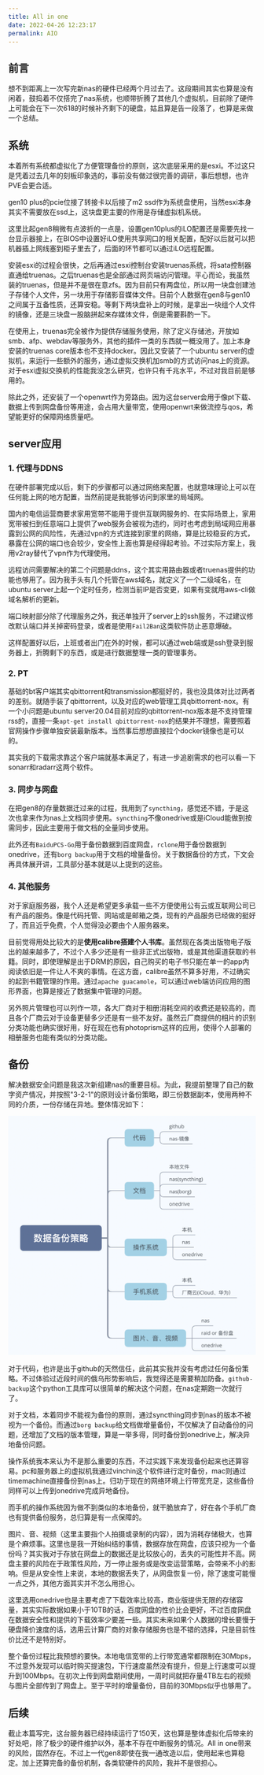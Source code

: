 ```yaml
---
title: All in one
date: 2022-04-26 12:23:17
permalink: AIO
---
```


## 前言

想不到距离上一次写完新nas的硬件已经两个月过去了。这段期间其实也算是没有闲着，鼓捣着不仅搭完了nas系统，也顺带折腾了其他几个虚拟机，目前除了硬件上可能会在下一次618的时候补齐剩下的硬盘，姑且算是告一段落了，也算是来做一个总结。

## 系统

本着所有系统都虚拟化了方便管理备份的原则，这次底层采用的是esxi。不过这只是凭着过去几年的刻板印象选的，事前没有做过很完善的调研，事后想想，也许PVE会更合适。

gen10 plus的pcie位接了转接卡以后接了m2 ssd作为系统盘使用，当然esxi本身其实不需要放在ssd上，这块盘更主要的作用是存储虚拟机系统。

这里比起gen8稍微有点波折的一点是，设置gen10plus的iLO配置还是需要先找一台显示器接上，在BIOS中设置好iLO使用共享网口的相关配置，配好以后就可以把机器插上网线塞到柜子里去了，后面的环节都可以通过iLO远程配置。

安装esxi的过程会很快，之后再通过esxi控制台安装truenas系统，将sata控制器直通给truenas。之后truenas也是全部通过网页端访问管理。平心而论，我虽然装的truenas，但是并不是很在意zfs。因为目前只有两盘位，所以用一块盘创建池子存储个人文件，另一块用于存储影音媒体文件。目前个人数据在gen8与gen10之间属于互备性质，还算安稳。等剩下两块盘补上的时候，是拿出一块组个人文件的镜像，还是三块盘一股脑拼起来存媒体文件，倒是需要斟酌一下。

在使用上，truenas完全被作为提供存储服务使用，除了定义存储池，开放如smb、afp、webdav等服务外，其他的插件一类的东西就一概没用了。加上本身安装的truenas core版本也不支持docker。因此又安装了一个ubuntu server的虚拟机，来运行一些额外的服务，通过虚拟交换机加smb的方式访问nas上的资源。对于esxi虚拟交换机的性能我没怎么研究，也许只有千兆水平，不过对我目前是够用的。

除此之外，还安装了一个openwrt作为旁路由。因为这台server会用于像pt下载、数据上传到网盘备份等用途，会占用大量带宽，使用openwrt来做流控与qos，希望能更好的保障网络质量吧。

## server应用

### 1. 代理与DDNS

在硬件部署完成以后，剩下的步骤都可以通过网络来配置，也就意味理论上可以在任何能上网的地方配置，当然前提是我能够访问到家里的局域网。

国内的电信运营商要求家用宽带不能用于提供互联网服务的、在实际场景上，家用宽带被扫到任意端口上提供了web服务会被视为违约，同时也考虑到局域网应用暴露到公网的风险性，先通过vpn的方式连接到家里的网络，算是比较稳妥的方式，暴露在公网的端口也会较少，安全性上面也算是经得起考验。不过实际方案上，我用v2ray替代了vpn作为代理使用。

远程访问需要解决的第二个问题是ddns，这个其实用路由器或者truenas提供的功能也够用了。因为我手头有几个托管在aws域名，就定义了一个二级域名，在ubuntu server上起一个定时任务，检测当前IP是否变更，如果有变就用aws-cli做域名解析的更新。

端口映射部分除了代理服务之外，我还单独开了server上的ssh服务，不过建议修改默认端口并关掉密码登录，或者是使用`Fail2Ban`这类软件防止恶意爆破。

这样配置好以后，上班或者出门在外的时候，都可以通过web端或是ssh登录到服务器上，折腾剩下的东西，或是进行数据整理一类的管理事务。

### 2. PT

基础的bt客户端其实qbittorrent和transmission都挺好的，我也没具体对比过两者的差别。就随手装了qbittorrent，以及对应的web管理工具qbittorrent-nox。有一个小问题是ubuntu server20.04目前对应的qbittorrent-nox版本是不支持管理rss的，直接一条`apt-get install qbittorrent-nox`的结果并不理想，需要照着官网操作步骤单独安装最新版本。当然事后想想直接拉个docker镜像也是可以的。

其实我的下载需求靠这个客户端就基本满足了，有进一步追剧需求的也可以看一下sonarr和radarr这两个软件。

### 3. 同步与网盘

在把gen8的存量数据迁过来的过程，我用到了`syncthing`，感觉还不错，于是这次也拿来作为nas上文档同步使用。`syncthing`不像onedrive或是iCloud能做到按需同步，因此主要用于做文档的全量同步使用。

此外还有`BaiduPCS-Go`用于备份数据到百度网盘，`rclone`用于备份数据到onedrive，还有`borg backup`用于文档的增量备份。关于数据备份的方式，下文会再具体展开讲，工具部分基本就是以上提到的这些。

### 4. 其他服务

对于家庭服务器，我个人还是希望更多承载一些不方便使用公有云或互联网公司已有产品的服务。像是代码托管、网站或是邮箱之类，现有的产品服务已经做的挺好了，而且近乎免费，个人觉得没必要由个人服务器来。

目前觉得用处比较大的是**使用calibre搭建个人书库**。虽然现在各类出版物电子版出的越来越多了，不过个人多少还是有一些非正式出版物，或是其他渠道获取的书籍。同时，即使理解是出于DRM的原因，自己购买的电子书只能在单一的app内阅读依旧是一件让人不爽的事情。在这方面，calibre虽然不算多好用，不过确实的起到书籍管理的作用。通过`apache guacamole`，可以通过web端访问应用的图形界面，也算是接近了数据集中管理的问题。

另外照片管理也可以列作一项，各大厂商对于相册消耗空间的收费还是较高的，而且各个厂商云对于设备更替多少还是有一些不友好。虽然云厂商提供的相片的识别分类功能也确实很好用，好在现在也有photoprism这样的应用，使得个人部署的相册服务也能有类似的分类功能。

## 备份

解决数据安全问题是我这次新组建nas的重要目标。为此，我提前整理了自己的数字资产情况，并按照"3-2-1"的原则设计备份策略，即三份数据副本，使用两种不同的介质，一份存储在异地。整体情况如下：

<img src="17_All_in_one//image-20220427125652165.png" alt="image-20220427125652165" style="zoom:50%;" />

对于代码，也许是出于github的天然信任，此前其实我并没有考虑过任何备份策略。不过体验过近段时间的俄乌形势影响后，我觉得还是需要稍加防备。`github-backup`这个python工具库可以很简单的解决这个问题，在nas定期跑一次就行了。

对于文档，本着同步不能视为备份的原则，通过syncthing同步到nas的版本不被视为一个备份。而通过`borg backup`给文档做增量备份，不仅解决了自动备份的问题，还增加了文档的版本管理，算是一举多得，同时备份到onedrive上，解决异地备份问题。

操作系统我本来认为不是那么重要的东西，不过实践下来发现备份起来也还算容易。pc和服务器上的虚拟机我通过vinchin这个软件进行定时备份，mac则通过timemachine直接备份到nas上。归功于现在的网络环境上行带宽充足，这些备份同样可以上传到onedrive完成异地备份。

而手机的操作系统因为做不到类似的本地备份，就干脆放弃了，好在各个手机厂商也有提供备份服务，总归算是有一点保障的。

图片、音、视频（这里主要指个人拍摄或录制的内容），因为消耗存储极大，也算是个麻烦事。这里也是我一开始纠结的事情，数据存放在网盘，应该只视为一个备份吗？其实我对于存放在网盘上的数据还是比较放心的，丢失的可能性并不高。网盘主要的风险在于政策性风险，万一停止服务或是改变运营策略，会带来不小的影响。但是从安全性上来说，本地的数据丢失了，从网盘恢复一份，除了速度可能慢一点之外，其他方面其实并不怎么用担心。

这里选用onedrive也是主要考虑了下载效率比较高，商业版提供无限的存储容量，其实实际数据如果小于10TB的话，百度网盘的性价比会更好，不过百度网盘在数据安全性和提供的下载效率少要差一些。其实未来如果个人数据的增长要慢于硬盘降价速度的话，选用云计算厂商的对象存储服务也是不错的选择，只是目前性价比还不是特别好。

整个备份过程比我预想的要快。本地电信宽带的上行带宽通常都限制在30Mbps，不过意外发现可以临时购买提速包，下行速度虽然没有提升，但是上行速度可以提升到100Mbps。在初次上传到网盘期间使用，一周时间就把存量4TB左右的视频与图片全部传到了网盘上。至于平时的增量备份，目前的30Mbps似乎也够用了。

## 后续

截止本篇写完，这台服务器已经持续运行了150天，这也算是整体虚拟化后带来的好处吧，除了极少的硬件维护以外，基本不存在中断服务的情况。All in one带来的风险，固然存在。不过上一代gen8即使在我一通改造以后，使用起来也算稳定。加上还算完备的备份机制，各类软硬件的风险，我并不是很担心。